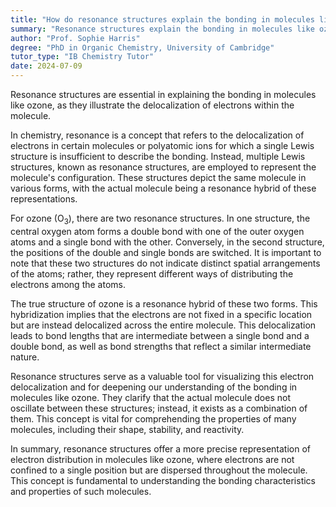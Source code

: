 ```yaml
---
title: "How do resonance structures explain the bonding in molecules like ozone?"
summary: "Resonance structures explain the bonding in molecules like ozone by showing the delocalisation of electrons within the molecule."
author: "Prof. Sophie Harris"
degree: "PhD in Organic Chemistry, University of Cambridge"
tutor_type: "IB Chemistry Tutor"
date: 2024-07-09
---
```


Resonance structures are essential in explaining the bonding in molecules like ozone, as they illustrate the delocalization of electrons within the molecule.

In chemistry, resonance is a concept that refers to the delocalization of electrons in certain molecules or polyatomic ions for which a single Lewis structure is insufficient to describe the bonding. Instead, multiple Lewis structures, known as resonance structures, are employed to represent the molecule's configuration. These structures depict the same molecule in various forms, with the actual molecule being a resonance hybrid of these representations.

For ozone ($\text{O}_3$), there are two resonance structures. In one structure, the central oxygen atom forms a double bond with one of the outer oxygen atoms and a single bond with the other. Conversely, in the second structure, the positions of the double and single bonds are switched. It is important to note that these two structures do not indicate distinct spatial arrangements of the atoms; rather, they represent different ways of distributing the electrons among the atoms.

The true structure of ozone is a resonance hybrid of these two forms. This hybridization implies that the electrons are not fixed in a specific location but are instead delocalized across the entire molecule. This delocalization leads to bond lengths that are intermediate between a single bond and a double bond, as well as bond strengths that reflect a similar intermediate nature.

Resonance structures serve as a valuable tool for visualizing this electron delocalization and for deepening our understanding of the bonding in molecules like ozone. They clarify that the actual molecule does not oscillate between these structures; instead, it exists as a combination of them. This concept is vital for comprehending the properties of many molecules, including their shape, stability, and reactivity.

In summary, resonance structures offer a more precise representation of electron distribution in molecules like ozone, where electrons are not confined to a single position but are dispersed throughout the molecule. This concept is fundamental to understanding the bonding characteristics and properties of such molecules.
    